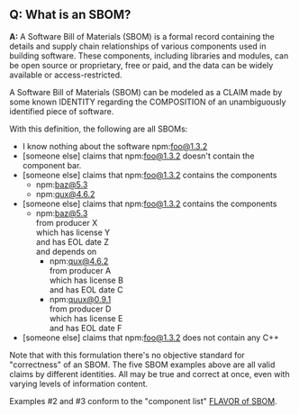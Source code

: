 ## **Q: What is an SBOM?**
**A:** A Software Bill of Materials (SBOM) 
is a formal record containing the details 
and supply chain relationships of various components used in building software.
These components, including libraries and modules, can be open source or proprietary,
free or paid, and the data can be widely available or access-restricted. 

A Software Bill of Materials (SBOM) can be modeled as a CLAIM made by some known IDENTITY
regarding the COMPOSITION of an unambiguously identified piece of software.

With this definition, the following are all SBOMs:

- I know nothing about the software npm:foo@1.3.2
- [someone else] claims that npm:foo@1.3.2 doesn't contain the component bar.
- [someone else] claims that npm:foo@1.3.2 contains the components
  - npm:baz@5.3
  - npm:qux@4.6.2
- [someone else] claims that npm:foo@1.3.2 contains the components
  - npm:baz@5.3  
    from producer X  
    which has license Y  
    and has EOL date Z  
    and depends on
    - npm:qux@4.6.2  
      from producer A  
      which has license B  
      and has EOL date C
    - npm:quux@0.9.1  
      from producer D  
      which has license E  
      and has EOL date F
- [someone else] claims that npm:foo@1.3.2 does not contain any C++

Note that with this formulation there's no objective standard for "correctness" of an SBOM. The five SBOM examples above are all valid claims by different identities. All may be true and correct at once, even with varying levels of information content.

Examples #2 and #3 conform to the "component list" [FLAVOR of SBOM](flavors.md).
